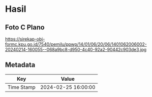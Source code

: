 # Hasil

## Foto C Plano

https://sirekap-obj-formc.kpu.go.id/7540/pemilu/ppwp/14/01/06/20/06/1401062006002-20240214-160055--068a9bc8-d950-4c40-92a2-90442c903de3.jpg


## Metadata

| Key        | Value               |
| ---------- | ------------------- |
| Time Stamp | 2024-02-25 16:00:00 |



